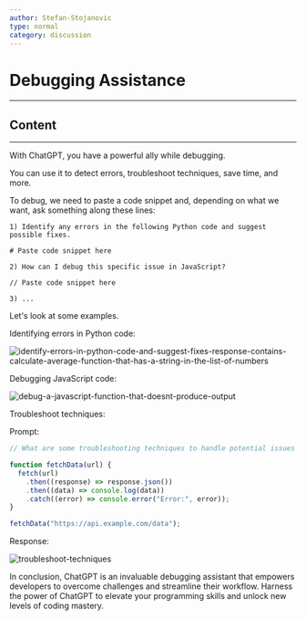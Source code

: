 ```yaml
---
author: Stefan-Stojanovic
type: normal
category: discussion
---
```


# Debugging Assistance

---

## Content

---

With ChatGPT, you have a powerful ally while debugging.

You can use it to detect errors, troubleshoot techniques, save time, and more.

To debug, we need to paste a code snippet and, depending on what we want, ask something along these lines:

```plain-text
1) Identify any errors in the following Python code and suggest possible fixes.

# Paste code snippet here

2) How can I debug this specific issue in JavaScript?

// Paste code snippet here

3) ...
```

Let's look at some examples.

Identifying errors in Python code:

![identify-errors-in-python-code-and-suggest-fixes-response-contains-calculate-average-function-that-has-a-string-in-the-list-of-numbers](https://img.enkipro.com/5067f934912f3f2f276da3e2851c3174.png)

Debugging JavaScript code:

![debug-a-javascript-function-that-doesnt-produce-output](https://img.enkipro.com/b3856b896eb7eeeb74c9d13a81bafd7b.png)

Troubleshoot techniques:

Prompt:
```javascript
// What are some troubleshooting techniques to handle potential issues in this JavaScript code that fetches data from an API?

function fetchData(url) {
  fetch(url)
    .then((response) => response.json())
    .then((data) => console.log(data))
    .catch((error) => console.error("Error:", error));
}

fetchData("https://api.example.com/data");
```

Response:

![troubleshoot-techniques](https://img.enkipro.com/3b85a806b0f95f8b9fac0c61ca39add0.png)

In conclusion, ChatGPT is an invaluable debugging assistant that empowers developers to overcome challenges and streamline their workflow. Harness the power of ChatGPT to elevate your programming skills and unlock new levels of coding mastery.
